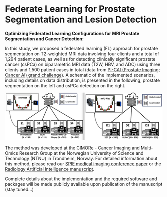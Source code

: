 # Federate Learning for  Prostate Segmentation and Lesion Detection

**Optimizing Federated Learning Configurations for MRI Prostate Segmentation and Cancer Detection:**  

In this study, we proposed a federated learning (FL) approach for prostate segmentation on T2-weighted MRI data involving four clients and a total of 1,294 patient cases, as well as for detecting clinically significant prostate cancer (csPCa) on biparametric MRI data (T2W, HBV, and ADC) using three clients and 1,500 patient cases in total (data from [PI-CAI (Prostate Imaging: Cancer AI) grand challenge](https://pi-cai.grand-challenge.org/)). A schematic of the implemented scenarios, including details on data distribution, is presented in the following, prostate segmentation on the left and csPCa detection on the right.

<p align="center">
  <img src="Figs/topology.png" width="700" alt="Description">
</p>


The method was developed at the [CIMORe](https://www.ntnu.edu/isb/mr-cancer) - Cancer Imaging and Multi-Omics Research Group at the Norwegian University of Science and Technology (NTNU) in Trondheim, Norway. For detailed information about this method, please read our [SPIE medical imaging conference paper](https://www.spiedigitallibrary.org/conference-proceedings-of-spie/12927/129271Q/Federated-learning-for-prostate-cancer-detection-in-biparametric-MRI/10.1117/12.2688568.full) or the [Radiology Artificial Intelligence manuscript](https://www.to_be_add.com). 


Complete details about the implementation and the required software and packages will be made publicly available upon publication of the manuscript (stay tuned...)

